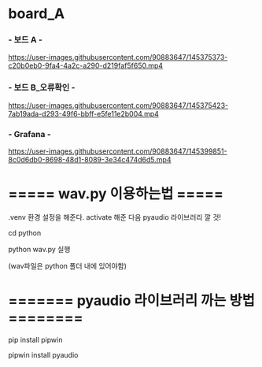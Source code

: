 # board_A

### - 보드 A - 



https://user-images.githubusercontent.com/90883647/145375373-c20b0eb0-9fa4-4a2c-a290-d219faf5f650.mp4


### - 보드 B_오류확인 -


https://user-images.githubusercontent.com/90883647/145375423-7ab19ada-d293-49f6-bbff-e5fe11e2b004.mp4



### - Grafana -



https://user-images.githubusercontent.com/90883647/145399851-8c0d6db0-8698-48d1-8089-3e34c474d6d5.mp4



# ===== wav.py 이용하는법 =====

.venv 환경 설정을 해준다.
activate 해준 다음 pyaudio 라이브러리 깔 것!

cd python

python wav.py 실행

(wav파일은 python 폴더 내에 있어야함)

# ======= pyaudio 라이브러리 까는 방법 ======== 

pip install pipwin

pipwin install pyaudio

